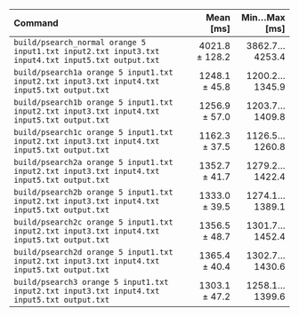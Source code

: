 | Command | Mean [ms] | Min…Max [ms] |
|:---|---:|---:|
| `build/psearch_normal orange 5 input1.txt input2.txt input3.txt input4.txt input5.txt output.txt` | 4021.8 ± 128.2 | 3862.7…4253.4 |
| `build/psearch1a orange 5 input1.txt input2.txt input3.txt input4.txt input5.txt output.txt` | 1248.1 ± 45.8 | 1200.2…1345.9 |
| `build/psearch1b orange 5 input1.txt input2.txt input3.txt input4.txt input5.txt output.txt` | 1256.9 ± 57.0 | 1203.7…1409.8 |
| `build/psearch1c orange 5 input1.txt input2.txt input3.txt input4.txt input5.txt output.txt` | 1162.3 ± 37.5 | 1126.5…1260.8 |
| `build/psearch2a orange 5 input1.txt input2.txt input3.txt input4.txt input5.txt output.txt` | 1352.7 ± 41.7 | 1279.2…1422.4 |
| `build/psearch2b orange 5 input1.txt input2.txt input3.txt input4.txt input5.txt output.txt` | 1333.0 ± 39.5 | 1274.1…1389.1 |
| `build/psearch2c orange 5 input1.txt input2.txt input3.txt input4.txt input5.txt output.txt` | 1356.5 ± 48.7 | 1301.7…1452.4 |
| `build/psearch2d orange 5 input1.txt input2.txt input3.txt input4.txt input5.txt output.txt` | 1365.4 ± 40.4 | 1302.7…1430.6 |
| `build/psearch3 orange 5 input1.txt input2.txt input3.txt input4.txt input5.txt output.txt` | 1303.1 ± 47.2 | 1258.1…1399.6 |
